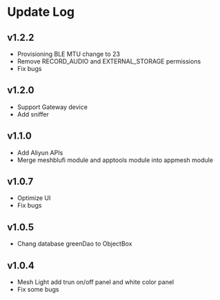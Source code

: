 # Update Log

## v1.2.2
- Provisioning BLE MTU change to 23
- Remove RECORD_AUDIO and EXTERNAL_STORAGE permissions
- Fix bugs

## v1.2.0
- Support Gateway device
- Add sniffer

## v1.1.0
- Add Aliyun APIs
- Merge meshblufi module and apptools module into appmesh module

## v1.0.7
- Optimize UI
- Fix bugs

## v1.0.5
- Chang database greenDao to ObjectBox

## v1.0.4
- Mesh Light add trun on/off panel and white color panel
- Fix some bugs
